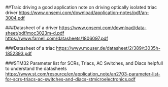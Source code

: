 ##Traic driving
a good application note on driving optically isolated triac driver
https://www.onsemi.com/download/application-notes/pdf/an-3004.pdf

###Datasheet of a driver
https://www.onsemi.com/download/data-sheet/pdf/moc3023m-d.pdf
https://www.farnell.com/datasheets/1806097.pdf

###Datasheet of a triac
https://www.mouser.de/datasheet/2/389/t3035h-1852393.pdf


###STM32 Parameter list for SCRs, Triacs, AC Switches, and Diacs
helpfull to understand the datasheets
https://www.st.com/resource/en/application_note/an2703-parameter-list-for-scrs-triacs-ac-switches-and-diacs-stmicroelectronics.pdf

